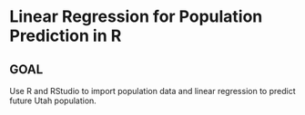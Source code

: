 # Linear Regression for Population Prediction in R

## GOAL

Use R and RStudio to import population data and linear regression to predict future Utah population.
